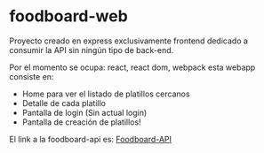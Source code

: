 # foodboard-web
Proyecto creado en express exclusivamente frontend dedicado a  
consumir la API sin ningún tipo de back-end.  

Por el momento se ocupa: react, react dom, webpack esta webapp  
consiste en:

* Home para ver el listado de platillos cercanos
* Detalle de cada platillo
* Pantalla de login (Sin actual login)
* Pantalla de creación de platillos! 

El link a la foodboard-api es:
[Foodboard-API](https://github.com/marttinn/foodboard-api)
 

